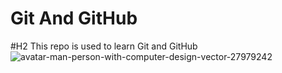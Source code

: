 # Git And GitHub
#H2 This repo is used to learn Git and GitHub
![avatar-man-person-with-computer-design-vector-27979242](https://user-images.githubusercontent.com/25401186/167864996-d4416116-3639-4d80-b8df-07d4261999e1.jpg)

